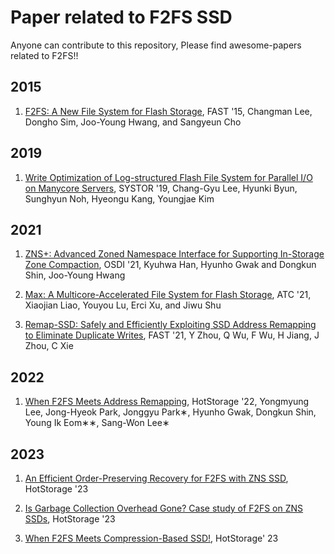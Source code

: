 # Paper related to F2FS SSD

Anyone can contribute to this repository, Please find awesome-papers related to F2FS!!

## 2015

1. [F2FS: A New File System for Flash Storage](https://www.usenix.org/system/files/conference/fast15/fast15-paper-lee.pdf), FAST '15, Changman Lee, Dongho Sim, Joo-Young Hwang, and Sangyeun Cho

## 2019

1. [Write Optimization of Log-structured Flash File System for Parallel I/O on Manycore Servers](https://discos.sogang.ac.kr/file/2019/intl_conf/Systor_2019_CLee.pdf), SYSTOR '19, Chang-Gyu Lee, Hyunki Byun, Sunghyun Noh, Hyeongu Kang, Youngjae Kim

## 2021

1. [ZNS+: Advanced Zoned Namespace Interface for Supporting In-Storage Zone Compaction](https://www.usenix.org/system/files/osdi21-han.pdf), OSDI '21, Kyuhwa Han, Hyunho Gwak and Dongkun Shin, Joo-Young Hwang

2. [Max: A Multicore-Accelerated File System for Flash Storage](), ATC '21, Xiaojian Liao, Youyou Lu, Erci Xu, and Jiwu Shu

3. [Remap-SSD: Safely and Efficiently Exploiting SSD Address Remapping to Eliminate Duplicate Writes](), FAST '21, Y Zhou, Q Wu, F Wu, H Jiang, J Zhou, C Xie

## 2022

1. [When F2FS Meets Address Remapping](https://dl.acm.org/doi/pdf/10.1145/3538643.3539755), HotStorage '22, Yongmyung Lee, Jong-Hyeok Park, Jonggyu Park∗, Hyunho Gwak, Dongkun Shin, Young Ik Eom∗∗, Sang-Won Lee∗


## 2023
1. [An Efficient Order-Preserving Recovery for F2FS with ZNS SSD](https://www.hotstorage.org/2023/accepted.html), HotStorage '23

2. [Is Garbage Collection Overhead Gone? Case study of F2FS on ZNS SSDs](https://www.hotstorage.org/2023/accepted.html), HotStorage '23

3. [When F2FS Meets Compression-Based SSD!](https://www.hotstorage.org/2023/accepted.html), HotStorage' 23
